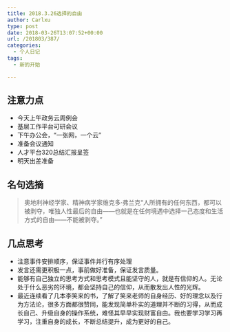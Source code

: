```yaml
---
title: 2018.3.26选择的自由
author: Carlxu
type: post
date: 2018-03-26T13:07:52+00:00
url: /201803/387/
categories:
  - 个人日记
tags:
  - 新的开始

---
```

## 注意力点

  * 今天上午政务云周例会
  * 基层工作平台可研会议
  * 下午办公会，“一张网，一个云”
  * 准备会议通知
  * 人才平台320总结汇报呈签
  * 明天出差准备

## 名句选摘

> 奥地利神经学家、精神病学家维克多·弗兰克“人所拥有的任何东西，都可以被剥夺，唯独人性最后的自由——也就是在任何境遇中选择一己态度和生活方式的自由——不能被剥夺。” 

## 几点思考

  * 注意事件安排顺序，保证事件并行有序处理
  * 发言还需更积极一点，事前做好准备，保证发言质量。
  * 能够有自己独立的思考方式和思考模式且能坚守的人，就是有信仰的人。无论处于什么恶劣的环境，都会坚持自己的信仰，从而散发出人性的光辉。
  * 最近连续看了几本李笑来的书，了解了笑来老师的自身经历、好的理念以及行为方法论，很多方面都很赞同，能发现简单朴实的道理并不断的习得，从而成长自己、升级自身的操作系统，难怪其早早实现财富自由。我也要学习学习再学习，注重自身的成长，不断总结提升，成为更好的自己。